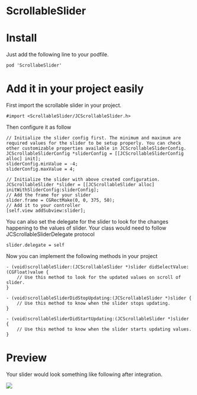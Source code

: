 # ScrollableSlider

# Install

Just add the following line to your podfile.

`pod 'ScrollabeSlider'`

# Add it in your project easily

First import the scrollable slider in your project.

```objc
#import <ScrollableSlider/JCScrollableSlider.h>
```
Then configure it as follow

```objc
// Initialize the slider config first. The minimum and maximum are required values for the slider to be setup properly. You can check other customizable properties available in JCScrollableSliderConfig.
JCScrollableSliderConfig *sliderConfig = [[JCScrollableSliderConfig alloc] init];
sliderConfig.minValue = -4;
sliderConfig.maxValue = 4;

// Initialize the slider with above created configuration.
JCScrollableSlider *slider = [[JCScrollableSlider alloc] initWithSliderConfig:sliderConfig];
// Add the frame for your slider
slider.frame = CGRectMake(0, 0, 375, 50);
// Add it to your controller 
[self.view addSubview:slider];
```

You can also set the delegate for the slider to look for the changes happening to the values of slider. Your class would need to follow JCScrollableSliderDelegate protocol

```objc
slider.delegate = self
```

Now you can implement the following methods in your project

```objc
- (void)scrollableSlider:(JCScrollableSlider *)slider didSelectValue:(CGFloat)value {
    // Use this method to look for the updated values on scroll of slider.
}

- (void)scrollableSliderDidStopUpdating:(JCScrollableSlider *)slider {
    // Use this method to know when the slider stops updating.
}

- (void)scrollableSliderDidStartUpdating:(JCScrollableSlider *)slider {
    // Use this method to know when the slider starts updating values.
}
```

# Preview
Your slider would look something like following after integration.

![](http://www.imageno.com/thumbs/20170820/801b85u6i8vg.jpg)
